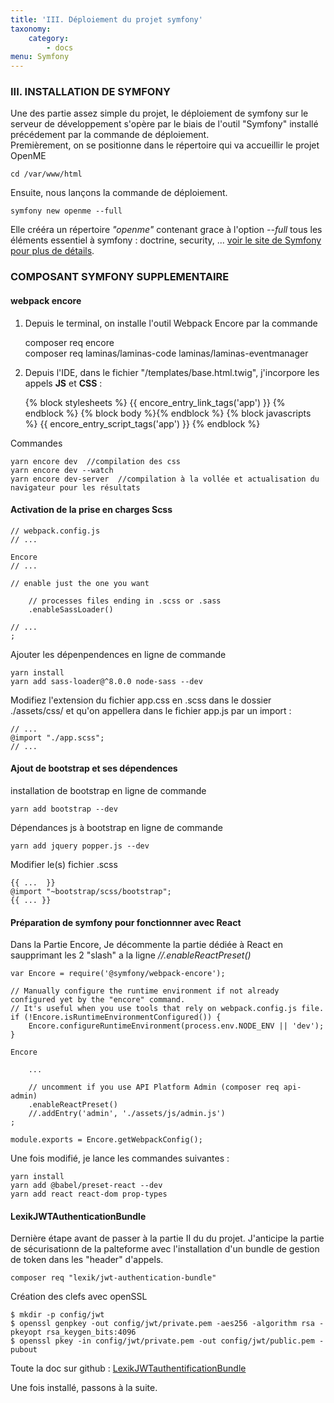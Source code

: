 ```yaml
---
title: 'III. Déploiement du projet symfony'
taxonomy:
    category:
        - docs
menu: Symfony
---
```


### III. INSTALLATION DE SYMFONY

Une des partie assez simple du projet, le déploiement de symfony sur le serveur de développement s'opère par le biais de l'outil "Symfony" installé précédement par la commande de déploiement.  
Premièrement, on se positionne dans le répertoire qui va accueillir le projet OpenME  
	
    cd /var/www/html  
    
Ensuite, nous lançons la commande de déploiement. 

	symfony new openme --full  

Elle crééra un répertoire _"openme"_ contenant grace à l'option  _--full_  tous les éléments essentiel à symfony : doctrine, security, ... [voir le site de Symfony pour plus de détails](https://symfony.com/doc/current/setup.html).
   
### COMPOSANT SYMFONY SUPPLEMENTAIRE

#### webpack encore

1. Depuis le terminal, on installe l'outil Webpack Encore par la commande

    composer req encore  
    composer req laminas/laminas-code laminas/laminas-eventmanager  

2. Depuis l'IDE, dans le fichier "/templates/base.html.twig", j'incorpore les appels **JS** et **CSS** :

    <!DOCTYPE html>
	<html>
        <head>
            <meta charset="UTF-8">
            <title>{% block title %}Welcome!{% endblock %}</title>
            {% block stylesheets %}
            	{{ encore_entry_link_tags('app') }}
            {% endblock %}
        </head>
        <body>
            {% block body %}{% endblock %}
            {% block javascripts %}
            	{{ encore_entry_script_tags('app') }}
            {% endblock %}
        </body>
    </html>

Commandes

	yarn encore dev  //compilation des css
    yarn encore dev --watch
    yarn encore dev-server  //compilation à la vollée et actualisation du navigateur pour les résultats
    
    
#### Activation de la prise en charges Scss

    // webpack.config.js
    // ...

    Encore
    // ...

    // enable just the one you want

        // processes files ending in .scss or .sass
        .enableSassLoader()
        
	// ...
    ;

Ajouter les dépenpendences en ligne de commande

	yarn install
	yarn add sass-loader@^8.0.0 node-sass --dev

Modifiez l'extension du fichier app.css en .scss dans le dossier ./assets/css/ et qu'on appellera dans le fichier app.js par un import :
    
    // ...
    @import "./app.scss";
    // ...

#### Ajout de bootstrap et ses dépendences

installation de bootstrap en ligne de commande

    yarn add bootstrap --dev

Dépendances js à bootstrap en ligne de commande

    yarn add jquery popper.js --dev
    
Modifier le(s) fichier .scss

    {{ ...  }}
    @import "~bootstrap/scss/bootstrap";
    {{ ... }}

#### Préparation de symfony pour fonctionnner avec React  
Dans la Partie Encore, Je décommente la partie dédiée à React en saupprimant les 2 "slash" a la ligne _//.enableReactPreset()_  

    var Encore = require('@symfony/webpack-encore');

    // Manually configure the runtime environment if not already configured yet by the "encore" command.
    // It's useful when you use tools that rely on webpack.config.js file.
    if (!Encore.isRuntimeEnvironmentConfigured()) {
        Encore.configureRuntimeEnvironment(process.env.NODE_ENV || 'dev');
    }

    Encore
    
        ...
    
        // uncomment if you use API Platform Admin (composer req api-admin)
        .enableReactPreset()
        //.addEntry('admin', './assets/js/admin.js')
    ;

    module.exports = Encore.getWebpackConfig(); 

Une fois modifié, je lance les commandes suivantes :  
	
    yarn install  
    yarn add @babel/preset-react --dev  
    yarn add react react-dom prop-types  
    
#### LexikJWTAuthenticationBundle
    
Dernière étape avant de passer à la partie II du du projet. J'anticipe la partie de sécurisationn de la palteforme avec l'installation d'un bundle de gestion de token dans les "header" d'appels.

	composer req "lexik/jwt-authentication-bundle"

Création des clefs avec openSSL

    $ mkdir -p config/jwt
	$ openssl genpkey -out config/jwt/private.pem -aes256 -algorithm rsa -pkeyopt rsa_keygen_bits:4096
	$ openssl pkey -in config/jwt/private.pem -out config/jwt/public.pem -pubout
    
Toute la doc sur github : [LexikJWTauthentificationBundle](https://github.com/lexik/LexikJWTAuthenticationBundle/blob/master/Resources/doc/index.md#installation)

Une fois installé, passons à la suite.